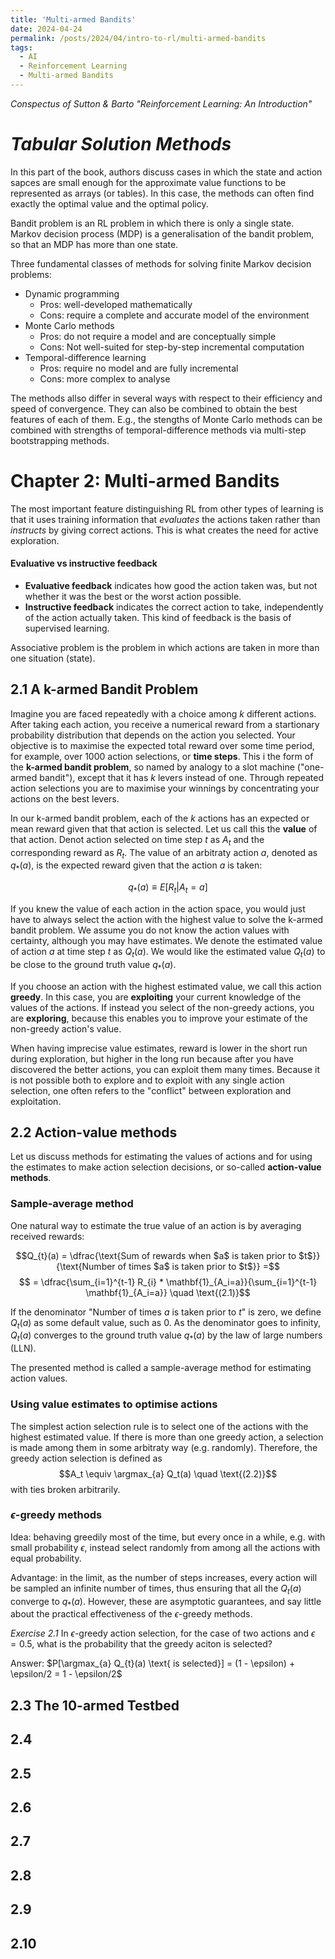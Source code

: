 ```yaml
---
title: 'Multi-armed Bandits'
date: 2024-04-24
permalink: /posts/2024/04/intro-to-rl/multi-armed-bandits
tags:
  - AI
  - Reinforcement Learning
  - Multi-armed Bandits
---
```

*Conspectus of Sutton & Barto "Reinforcement Learning: An Introduction"*

# *Tabular Solution Methods*
In this part of the book, authors discuss cases in which the state and action sapces are small enough for the approximate value functions to be represented as arrays (or tables). In this case, the methods can often find exactly the optimal value and the optimal policy.

Bandit problem is an RL problem in which there is only a single state. Markov decision process (MDP) is a generalisation of the bandit problem, so that an MDP has more than one state. 

Three fundamental classes of methods for solving finite Markov decision problems:
- Dynamic programming
  - Pros: well-developed mathematically
  - Cons: require a complete and accurate model of the environment
- Monte Carlo methods
  - Pros: do not require a model and are conceptually simple
  - Cons: Not well-suited for step-by-step incremental computation
- Temporal-difference learning
  - Pros: require no model and are fully incremental
  - Cons: more complex to analyse

The methods allso differ in several ways with respect to their efficiency and speed of convergence. They can also be combined to obtain the best features of each of them. E.g., the stengths of Monte Carlo methods can be combined with strengths of temporal-difference methods via multi-step bootstrapping methods.

# Chapter 2: Multi-armed Bandits
The most important feature distinguishing RL from other types of learning is that it uses training information that *evaluates* the actions taken rather than *instructs* by giving correct actions. This is what creates the need for active exploration.

#### Evaluative vs instructive feedback
- **Evaluative feedback** indicates how good the action taken was, but not whether it was the best or the worst action possible. 
- **Instructive feedback** indicates the correct action to take, independently of the  action actually taken. This kind of feedback is the basis of supervised learning.

Associative problem is the problem in which actions are taken in more than one situation (state). 

## 2.1 A k-armed Bandit Problem
Imagine you are faced repeatedly with a choice among $k$ different actions. After taking each action, you receive a numerical reward from a startionary probability distribution that depends on the action you selected. Your objective is to maximise the expected total reward over some time period, for example, over 1000 action selections, or **time steps**. This i the form of the **k-armed bandit problem**, so named by analogy to a slot machine ("one-armed bandit"), except that it has $k$ levers instead of one. Through repeated action selections you are to maximise your winnings by concentrating your actions on the best levers.

In our k-armed bandit problem, each of the $k$ actions has an expected or mean reward given that that action is selected. Let us call this the **value** of that action. Denot action selected on time step $t$ as $A_t$ and the corresponding reward as $R_t$. The value of an arbitraty action $a$, denoted as $q_{*}(a)$, is the expected reward given that the action $a$ is taken:

$$q_{*}(a) \equiv E[R_t|A_t=a]$$

If you knew the value of each action in the action space, you would just have to always select the action with the highest value to solve the k-armed bandit problem. We assume you do not know the action values with certainty, although you may have estimates. We denote the estimated value of action $a$ at time step $t$ as $Q_t(a)$. We would like the estimated value $Q_t(a)$ to be close to the ground truth value $q_{*}(a)$.

If you choose an action with the highest estimated value, we call this action **greedy**. In this case, you are **exploiting** your current knowledge of the values of the actions. If instead you select of the non-greedy actions, you are **exploring**, because this enables you to improve your estimate of the non-greedy action's value.

When having imprecise value estimates, reward is lower in the short run during exploration, but higher in the long run because after you have discovered the better actions, you can exploit them many times. Because it is not possible both to explore and to exploit with any single action selection, one often refers to the "conflict" between exploration and exploitation.

## 2.2 Action-value methods
Let us discuss methods for estimating the values of actions and for using the estimates to make action selection decisions, or so-called **action-value methods**.

### Sample-average method
One natural way to estimate the true value of an action is by averaging received rewards:

$$Q_{t}(a) = \dfrac{\text{Sum of rewards when $a$ is taken prior to $t$}}{\text{Number of times $a$ is taken prior to $t$}} =$$
$$ = \dfrac{\sum_{i=1}^{t-1} R_{i} * \mathbf{1}_{A_i=a}}{\sum_{i=1}^{t-1} \mathbf{1}_{A_i=a}} \quad \text{(2.1)}$$ 

If the denominator "Number of times $a$ is taken prior to $t$" is zero, we define $Q_{t}(a)$ as some default value, such as $0$. As the denominator goes to infinity, $Q_{t}(a)$ converges to the ground truth value $q_{*}(a)$ by the law of large numbers (LLN).

The presented method is called a sample-average method for estimating action values.

### Using value estimates to optimise actions
The simplest action selection rule is to select one of the actions with the highest estimated value. If there is more than one greedy action, a selection is made among them in some arbitraty way (e.g. randomly). Therefore, the greedy action selection is defined as
$$A_t \equiv \argmax_{a} Q_t(a) \quad \text{(2.2)}$$
with ties broken arbitrarily.

### $\epsilon$-greedy methods
Idea: behaving greedily most of the time, but every once in a while, e.g. with small probability $\epsilon$, instead select randomly from among all the actions with equal probability.

Advantage: in the limit, as the number of steps increases, every action will be sampled an infinite number of times, thus ensuring that all the $Q_t(a)$ converge to $q_{*}(a)$. However, these are asymptotic guarantees, and say little about the practical effectiveness of the $\epsilon$-greedy methods.

*Exercise 2.1* In $\epsilon$-greedy action selection, for the case of two actions and $\epsilon=0.5$, what is the probability that the greedy aciton is selected?

Answer: $P[\argmax_{a} Q_{t}(a) \text{ is selected}] = (1 - \epsilon) + \epsilon/2 = 1 - \epsilon/2$ 


## 2.3 The 10-armed Testbed

## 2.4

## 2.5

## 2.6

## 2.7

## 2.8

## 2.9

## 2.10